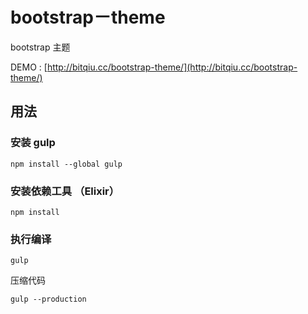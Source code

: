 # bootstrap－theme
bootstrap 主题

DEMO : [http://bitqiu.cc/bootstrap-theme/](http://bitqiu.cc/bootstrap-theme/)

## 用法

### 安装 gulp

	npm install --global gulp
	
### 安装依赖工具 （Elixir）

	npm install
	
### 执行编译

	gulp
	
压缩代码 
	
	gulp --production